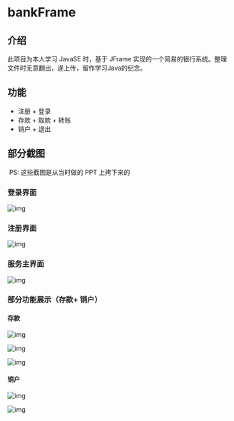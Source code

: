 # bankFrame

## 介绍

此项目为本人学习 JavaSE 时，基于 JFrame 实现的一个简易的银行系统。整理文件时无意翻出，遂上传，留作学习Java的纪念。

## 功能

- 注册 + 登录
- 存款 + 取款 + 转账
- 销户 + 退出

## 部分截图

​	PS: 这些截图是从当时做的 PPT 上拷下来的

### 登录界面

![img](https://prvgzzy.myqcloud.com/api/v3/office/copy/bDlKd1pvZVVqT0ZXZ09wRE83MncyQkhSK05Gd0pnc0VKVEdiSmVQcUR4WnRSUGgyaXNrS2VHZmpucDVVUEE0QkZPN2NqN1p0eWJoQk00Z21sN1hMMnVVL29NQ3J5bGoxWHlmQU1DRld3MG83WHVPTE03ekV4Z1R1OXQxQkVKLzdsZXR3akgveld4bWRQUXZrYTFGbkYwQnZsQlpHOVFqcXh4TExyZ2lCVW96YkQvV2NNZ21qS3BzSXVZMlpCSVEvUStEYVRxbnJ2UTcrSFZpU21iY0Z5Y29nT2NlUllPcUdkeU5NdGozeWpjVVBqN0poM2QxTVl6UW5GdWlHYlp5UzBPWDFGUT09/attach/object/ba7b5d12facd6522415781488182b57eff48f696)

### 注册界面

![img](https://prvgzzy.myqcloud.com/api/v3/office/copy/bDlKd1pvZVVqT0ZXZ09wRE83MncyQkhSK05Gd0pnc0VKVEdiSmVQcUR4WnRSUGgyaXNrS2VHZmpucDVVUEE0QkZPN2NqN1p0eWJoQk00Z21sN1hMMnVVL29NQ3J5bGoxWHlmQU1DRld3MG83WHVPTE03ekV4Z1R1OXQxQkVKLzdsZXR3akgveld4bWRQUXZrYTFGbkYwQnZsQlpHOVFqcXh4TExyZ2lCVW96YkQvV2NNZ21qS3BzSXVZMlpCSVEvUStEYVRxbnJ2UTcrSFZpU21iY0Z5Y29nT2NlUllPcUdkeU5NdGozeWpjVVBqN0poM2QxTVl6UW5GdWlHYlp5UzBPWDFGUT09/attach/object/e93c7b1812e109a5e49e3e8000c89a0f85161747)

### 服务主界面

![img](https://prvgzzy.myqcloud.com/api/v3/office/copy/bDlKd1pvZVVqT0ZXZ09wRE83MncyQkhSK05Gd0pnc0VKVEdiSmVQcUR4WnRSUGgyaXNrS2VHZmpucDVVUEE0QkZPN2NqN1p0eWJoQk00Z21sN1hMMnVVL29NQ3J5bGoxWHlmQU1DRld3MG83WHVPTE03ekV4Z1R1OXQxQkVKLzdsZXR3akgveld4bWRQUXZrYTFGbkYwQnZsQlpHOVFqcXh4TExyZ2lCVW96YkQvV2NNZ21qS3BzSXVZMlpCSVEvUStEYVRxbnJ2UTcrSFZpU21iY0Z5Y29nT2NlUllPcUdkeU5NdGozeWpjVVBqN0poM2QxTVl6UW5GdWlHYlp5UzBPWDFGUT09/attach/object/f247dd75a580007cd4944f7f37e37f1ac501ea27)



### 部分功能展示（存款+ 销户）

#### 存款

![img](https://prvgzzy.myqcloud.com/api/v3/office/copy/bDlKd1pvZVVqT0ZXZ09wRE83MncyQkhSK05Gd0pnc0VKVEdiSmVQcUR4WnRSUGgyaXNrS2VHZmpucDVVUEE0QkZPN2NqN1p0eWJoQk00Z21sN1hMMnVVL29NQ3J5bGoxWHlmQU1DRld3MG83WHVPTE03ekV4Z1R1OXQxQkVKLzdsZXR3akgveld4bWRQUXZrYTFGbkYwQnZsQlpHOVFqcXh4TExyZ2lCVW96YkQvV2NNZ21qS3BzSXVZMlpCSVEvUStEYVRxbnJ2UTcrSFZpU21iY0Z5Y29nT2NlUllPcUdkeU5NdGozeWpjVVBqN0poM2QxTVl6UW5GdWlHYlp5UzBPWDFGUT09/attach/object/15dbe63b8ce881327620e75515798e1fac5945cb)



![img](https://prvgzzy.myqcloud.com/api/v3/office/copy/bDlKd1pvZVVqT0ZXZ09wRE83MncyQkhSK05Gd0pnc0VKVEdiSmVQcUR4WnRSUGgyaXNrS2VHZmpucDVVUEE0QkZPN2NqN1p0eWJoQk00Z21sN1hMMnVVL29NQ3J5bGoxWHlmQU1DRld3MG83WHVPTE03ekV4Z1R1OXQxQkVKLzdsZXR3akgveld4bWRQUXZrYTFGbkYwQnZsQlpHOVFqcXh4TExyZ2lCVW96YkQvV2NNZ21qS3BzSXVZMlpCSVEvUStEYVRxbnJ2UTcrSFZpU21iY0Z5Y29nT2NlUllPcUdkeU5NdGozeWpjVVBqN0poM2QxTVl6UW5GdWlHYlp5UzBPWDFGUT09/attach/object/1a233e8643af6c94807ac6abfb1df2708d46768c)



![img](https://prvgzzy.myqcloud.com/api/v3/office/copy/bDlKd1pvZVVqT0ZXZ09wRE83MncyQkhSK05Gd0pnc0VKVEdiSmVQcUR4WnRSUGgyaXNrS2VHZmpucDVVUEE0QkZPN2NqN1p0eWJoQk00Z21sN1hMMnVVL29NQ3J5bGoxWHlmQU1DRld3MG83WHVPTE03ekV4Z1R1OXQxQkVKLzdsZXR3akgveld4bWRQUXZrYTFGbkYwQnZsQlpHOVFqcXh4TExyZ2lCVW96YkQvV2NNZ21qS3BzSXVZMlpCSVEvUStEYVRxbnJ2UTcrSFZpU21iY0Z5Y29nT2NlUllPcUdkeU5NdGozeWpjVVBqN0poM2QxTVl6UW5GdWlHYlp5UzBPWDFGUT09/attach/object/42a271d73aa0926d4056d5907a0796fff81161f0)



#### 销户

![img](https://prvgzzy.myqcloud.com/api/v3/office/copy/bDlKd1pvZVVqT0ZXZ09wRE83MncyQkhSK05Gd0pnc0VKVEdiSmVQcUR4WnRSUGgyaXNrS2VHZmpucDVVUEE0QkZPN2NqN1p0eWJoQk00Z21sN1hMMnVVL29NQ3J5bGoxWHlmQU1DRld3MG83WHVPTE03ekV4Z1R1OXQxQkVKLzdsZXR3akgveld4bWRQUXZrYTFGbkYwQnZsQlpHOVFqcXh4TExyZ2lCVW96YkQvV2NNZ21qS3BzSXVZMlpCSVEvUStEYVRxbnJ2UTcrSFZpU21iY0Z5Y29nT2NlUllPcUdkeU5NdGozeWpjVVBqN0poM2QxTVl6UW5GdWlHYlp5UzBPWDFGUT09/attach/object/e34a1e0f3d52ceefa9632456e80d9f1226f48211)



![img](https://prvgzzy.myqcloud.com/api/v3/office/copy/bDlKd1pvZVVqT0ZXZ09wRE83MncyQkhSK05Gd0pnc0VKVEdiSmVQcUR4WnRSUGgyaXNrS2VHZmpucDVVUEE0QkZPN2NqN1p0eWJoQk00Z21sN1hMMnVVL29NQ3J5bGoxWHlmQU1DRld3MG83WHVPTE03ekV4Z1R1OXQxQkVKLzdsZXR3akgveld4bWRQUXZrYTFGbkYwQnZsQlpHOVFqcXh4TExyZ2lCVW96YkQvV2NNZ21qS3BzSXVZMlpCSVEvUStEYVRxbnJ2UTcrSFZpU21iY0Z5Y29nT2NlUllPcUdkeU5NdGozeWpjVVBqN0poM2QxTVl6UW5GdWlHYlp5UzBPWDFGUT09/attach/object/7e389729dcbe82bcd57af1b795c1d07ea52a7f59)
